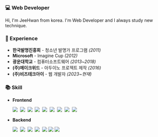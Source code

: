 ### 💻 Web Developer
Hi, I'm JeeHwan from korea.
I'm Web Developer and I always study new technique.

### 🌱 Experience
- **한국발명진흥회** - 청소년 발명가 프로그램 *(2011)*
- **Microsoft** - Imagine Cup *(2012)*
- **광운대학교** - 컴퓨터소프트웨어 *(2013~2018)*
- **(주)메이크위드** - 아두이노 프로젝트 제작 *(2016)*
- **(주)비즈테크아이** - 웹 개발자 *(2023~현재)*

### 📚 Skill
- **Frontend**
  <p>
    <img src="https://img.shields.io/badge/HTML5-E34F26?style=flat&logo=HTML5&logoColor=white"/>&nbsp
    <img src="https://img.shields.io/badge/CSS3-1572B6?style=flat&logo=CSS3&logoColor=white"/>&nbsp
    <img src="https://img.shields.io/badge/JavaScript-F7DF1E?style=flat&logo=JavaScript&logoColor=white"/>&nbsp
    <img src="https://img.shields.io/badge/React-61DAFB?style=flat&logo=React&logoColor=white"/>&nbsp
    <img src="https://img.shields.io/badge/React Native-61DAFB?style=flat&logo=React&logoColor=black"/>&nbsp
    <img src="https://img.shields.io/badge/styled components-DB7093?style=flat&logo=styled-components&logoColor=white"/>&nbsp
    <img src="https://img.shields.io/badge/Tailwind CSS-06B6D4?style=flat&logo=Tailwind CSS&logoColor=white"/>&nbsp
    <img src="https://img.shields.io/badge/Redux-593D88?style=flat&logo=redux&logoColor=white">&nbsp
    <img src="https://img.shields.io/npm/v/zustand?style=flat&colorA=000000&colorB=000000">
  </p>
- **Backend**
  <p>
    <img src="https://img.shields.io/badge/Java-007396?style=flat&logo=Java&logoColor=white"/>&nbsp
    <img src="https://img.shields.io/badge/Spring-6DB33F?style=flat&logo=Spring&logoColor=white"/>&nbsp
    <img src="https://img.shields.io/badge/Spring Boot-6DB33F?style=flat&logo=Spring Boot&logoColor=white"/>&nbsp
    <img src="https://img.shields.io/badge/MySQL-4479A1?style=flat&logo=MySQL&logoColor=white"/>&nbsp
    <img src="https://img.shields.io/badge/mariaDB-003545?style=flat&logo=mariaDB&logoColor=white">
    <img src="https://img.shields.io/badge/node.js-339933?style=flat&logo=Node.js&logoColor=white">
    <img src="https://img.shields.io/badge/express-000000?style=flat&logo=express&logoColor=white">
  </p>
